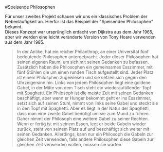 #Speisende Philosophen

Für unser zweites Projekt schauen wir uns ein klassisches Problem der Nebenläufigkeit an. Hierfür ist das Beispiel der "Speisenden Philosophen" bekannt. <br>Dieses Konzept war ursprünglich erdacht von Dijkstra aus dem Jahr 1965, aber wir werden eine leicht veränderte Version von Tony Hoare verwenden aus dem Jahr 1985.

> In der Antike, hat ein reicher Philanthrop, an einer Universität fünf 
> bedeutende Philosophen untergebracht. Jeder dieser Philosophen hat seinen 
> eigenen Raum, um sich mit seinen Gedanken zu befassen. Zusätzlich haben die 
> Philosophen ein gemeinsames Esszimmer, mit fünf Stühlen die um einen runden 
> Tisch aufgestellt sind. Jeder Platz ist einem Philosphen zugewiesen und sie 
> setzen sich gegen den Uhrzeigersinn hin. Links von jedem Philosophen liegt 
> eine goldene Gabel, in der Mitte von dem Tisch steht ein wiederaufüllender 
> Topf mit Spaghetti. Ein Philosoph ist die meiste Zeit mit seinen Gedanken 
> beschäftigt, aber wenn er Hunger bekommt geht er ins Esszimmer, setzt sich 
> auf seinen Stuhl, nimmt von links seine Gabel und steckt sie in den Topf mit Spaghetti. Aber es liegt in der Natur der Spaghetti, dass man eine zweite 
> Gabel benötigt um sie zum Mund zu führen. Daher nimmt der Philosoph eine 
> weitere Gabel zu seiner Rechten. Wenn er fertig ist mit seinem Essen, legt 
> er beide Gabeln wieder zurück, steht von seinem Platz auf und beschäftigt 
> sich weiter mit seinen Gedanken. Allerdings, kann nur ein Philosoph die 
> Gabeln zur gleichen Zeit verwenden, falls andere Philosophen diese Gabeln 
> zur gleichen Zeit verwenden wollen, müssen sie warten.




